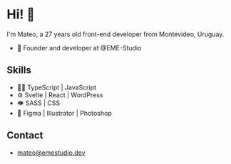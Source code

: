 # Hi! 👋

I'm Mateo, a 27 years old front-end developer from Montevideo, Uruguay.

- 🚀 Founder and developer at @EME-Studio

## Skills

- 👨‍💻 TypeScript | JavaScript
- ⚙️ Svelte | React | WordPress
- 👁 SASS | CSS
- 💄 Figma | Illustrator | Photoshop

## Contact

- mateo@emestudio.dev
